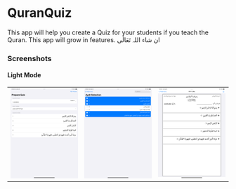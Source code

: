 # QuranQuiz

This app will help you create a Quiz for your students if you teach the Quran. This app will grow in features. ان شاء اللہ تَعَالٰی  

### Screenshots

#### Light Mode

<table>
  <tr>
    <td><img src="screenshots/lightmode/lightmode-1.png" width=100% height=100%></td>
    <td><img src="screenshots/lightmode/lightmode-2.png" width=100% height=100%></td>
    <td><img src="screenshots/lightmode/lightmode-3.png" width=100% height=100%></td>
  </tr>
</table>
